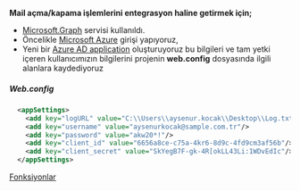 **Mail açma/kapama işlemlerini entegrasyon haline getirmek için;**

- [Microsoft.Graph](https://www.nuget.org/packages/Microsoft.Graph) servisi kullanıldı.
- Öncelikle [Microsoft Azure](https://portal.azure.com "Azure Portal") girişi yapıyoruz,
- Yeni bir [Azure AD application](https://docs.microsoft.com/en-us/azure/active-directory/develop/howto-create-service-principal-portal) oluşturuyoruz bu bilgileri ve tam yetki içeren kullanıcımızın bilgilerini projenin **web.config** dosyasında ilgili alanlara kaydediyoruz

##### Web.config
```xml
  <appSettings>
    <add key="logURL" value="C:\\Users\\aysenur.kocak\\Desktop\\Log.txt"/>
    <add key="username" value="aysenurkocak@sample.com.tr"/>
    <add key="password" value="akw20*!"/>
    <add key="client_id" value="6656a8ce-c75a-4kr6-8d9c-4fd9cm3af56b"/>
    <add key="client_secret" value="SkYegB7F-gk-4R[okLL43Li:1WDvEdIc"/>
  </appSettings>
```

[Fonksiyonlar](https://github.com/aysenurkocak/office365_user/blob/master/Office365/MailIntegration.svc.cs)



